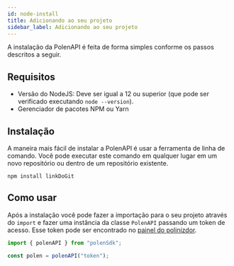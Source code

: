 ```yaml
---
id: node-install
title: Adicionando ao seu projeto
sidebar_label: Adicionando ao seu projeto
---
```

A instalação da PolenAPI é feita de forma simples conforme os passos descritos a seguir.

## Requisitos

- Versão do NodeJS: Deve ser igual a 12 ou superior (que pode ser verificado executando `node --version`).
- Gerenciador de pacotes NPM ou Yarn 

## Instalação

A maneira mais fácil de instalar a PolenAPI é usar a ferramenta de linha de comando. Você pode executar este comando em qualquer lugar em um novo repositório ou dentro de um repositório existente.

```shell
npm install linkDoGit
```

## Como usar
Após a instalação você pode fazer a importação para o seu projeto através do `import` e fazer uma instância da classe `PolenAPI` passando um token de acesso. Esse token pode ser encontrado no [painel do polinizdor](https://painel.opolen.com.br/).


```javascript
import { polenAPI } from "polenSdk";

const polen = polenAPI("token");
```